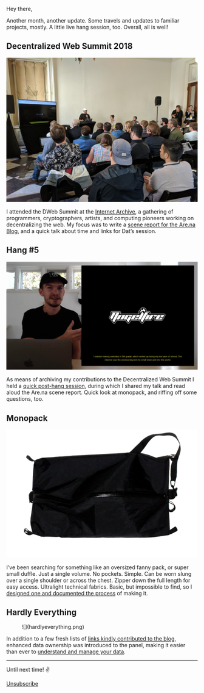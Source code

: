 Hey there,

Another month, another update. Some travels and updates to familiar projects, mostly. A little live hang session, too. Overall, all is well!

## Decentralized Web Summit 2018

![](dweb.jpg)

I attended the DWeb Summit at the [Internet Archive](https://internetarchive.org), a gathering of programmers, cryptographers, artists, and computing pioneers working on decentralizing the web. My focus was to write a [scene report for the Are.na Blog](https://www.are.na/blog/scene%20report/2018/08/13/decentralized-web-summit.html), and a quick talk about time and links for Dat’s session.

## Hang #5

[![](livestream.png)](https://jon-kyle.com/hangs/18-08-15-decentralized-web)

As means of archiving my contributions to the Decentralized Web Summit I held a [quick post-hang session](https://jon-kyle.com/hangs/18-08-15-decentralized-web), during which I shared my talk and read aloud the Are.na scene report. Quick look at monopack, and riffing off some questions, too.

## Monopack

[![](monopack.jpg)](https://jon-kyle.com/entries/2018-07-30-mono-pack)

I’ve been searching for something like an oversized fanny pack, or super small duffle. Just a single volume. No pockets. Simple. Can be worn slung over a single shoulder or across the chest. Zipper down the full length for easy access. Ultralight technical fabrics. Basic, but impossible to find, so I [designed one and documented the process]((https://jon-kyle.com/entries/2018-07-30-mono-pack)) of making it.

## Hardly Everything

<figure>![](hardlyeverything.png)</figure>

In addition to a few fresh lists of [links kindly contributed to the blog](https://hardlyeverything.com/blog), enhanced data ownership was introduced to the panel, making it easier than ever to [understand and manage your data](https://hardlyeverything.com/blog/020-dat).

---

Until next time! ✌️

[Unsubscribe]({{UnsubscribeURL}})